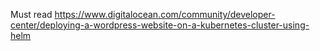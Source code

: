 Must read https://www.digitalocean.com/community/developer-center/deploying-a-wordpress-website-on-a-kubernetes-cluster-using-helm